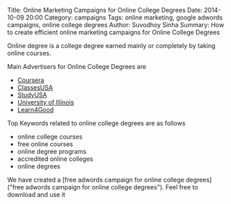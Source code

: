 Title: Online Marketing Campaigns for Online College Degrees
Date: 2014-10-09 20:00
Category: campaigns
Tags: online marketing, google adwords campaigns, online college degrees
Author: Suvodhoy Sinha
Summary: How to create efficient online marketing campaigns for Online College Degrees

Online degree is a college degree earned mainly or completely by taking online courses.

Main Advertisers for Online College Degrees are 

- [Coursera](http://www.coursera.com/ "Coursera Online College Degrees")
- [ClassesUSA](http://www.classesusa.com/ "ClassesUSA Online College Degrees")
- [StudyUSA](http://www.studyusa.com/ "StudyUSA Online College Degrees")
- [University of Illinois](http://www.online.uillinois.edu/ "Univeristy of Illinois Online College Degrees")
- [Learn4Good](http://www.learn4good.com/ "Learn4Good Online College Degrees")

Top Keywords related to online college degrees are as follows

- online college courses
- free online courses
- online degree programs
- accredited online colleges
- online degrees

We have created a [free adwords campaign for online college degrees]("free adwords campaign for online college degrees"). Feel free to download and use it

